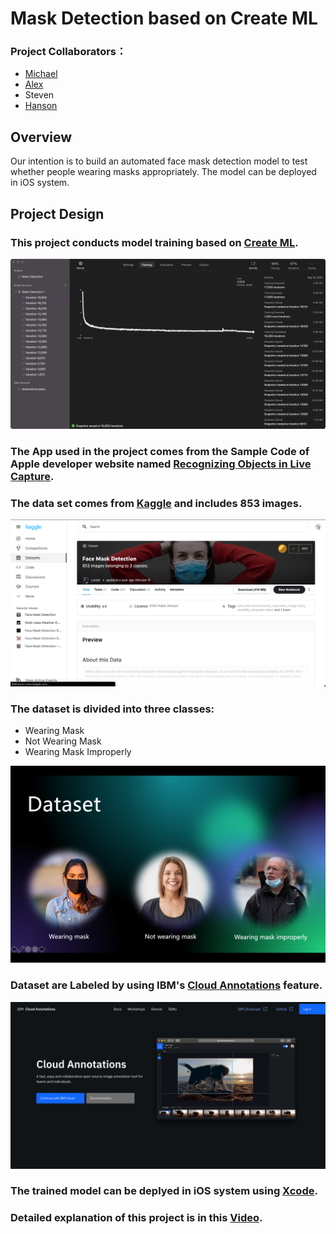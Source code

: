# Mask Detection based on Create ML

### Project Collaborators：

* [Michael](https://github.com/O0OMichael)
* [Alex](https://github.com/AlexanderHe-CHAO)
* Steven
* [Hanson](https://github.com/hanson91696)

## Overview
Our intention is to build an automated face mask detection model to test whether people wearing masks appropriately. The model can be deployed in iOS system.
## Project Design

### This project conducts model training based on [Create ML](https://developer.apple.com/documentation/createml).

![Training Model](https://github.com/AlexanderHe-CHAO/Markdown-Pictures/raw/main/Training%20Model.jpeg?raw=true)

### The App used in the project comes from the Sample Code of Apple developer website named [Recognizing Objects in Live Capture](https://developer.apple.com/documentation/vision/recognizing_objects_in_live_capture).

### The data set comes from [Kaggle](https://www.kaggle.com/andrewmvd/face-mask-detection) and includes 853 images.

![Kaggle Dataset Face Mask](https://github.com/AlexanderHe-CHAO/Markdown-Pictures/raw/main/Kaggle%20Dataset%20Face%20Mask.png?raw=true)

### The dataset is divided into three classes:

* Wearing Mask
* Not Wearing Mask
* Wearing Mask Improperly

![three classes](https://github.com/AlexanderHe-CHAO/Markdown-Pictures/raw/main/Three%20Classes.png?raw=true)

### Dataset are Labeled by using IBM's [Cloud Annotations](https://cloud.annotations.ai/buckets/alexandersurpass?location=us-standard) feature.

![IBM Cloud Annotations](https://github.com/AlexanderHe-CHAO/Markdown-Pictures/raw/main/IBM%20Cloud%20Annotations.png?raw=true)

### The trained model can be deplyed in iOS system using [Xcode](https://developer.apple.com/documentation/xcode).

### Detailed explanation of this project is in this [Video](https://youtu.be/wXzsETLjuHY).












